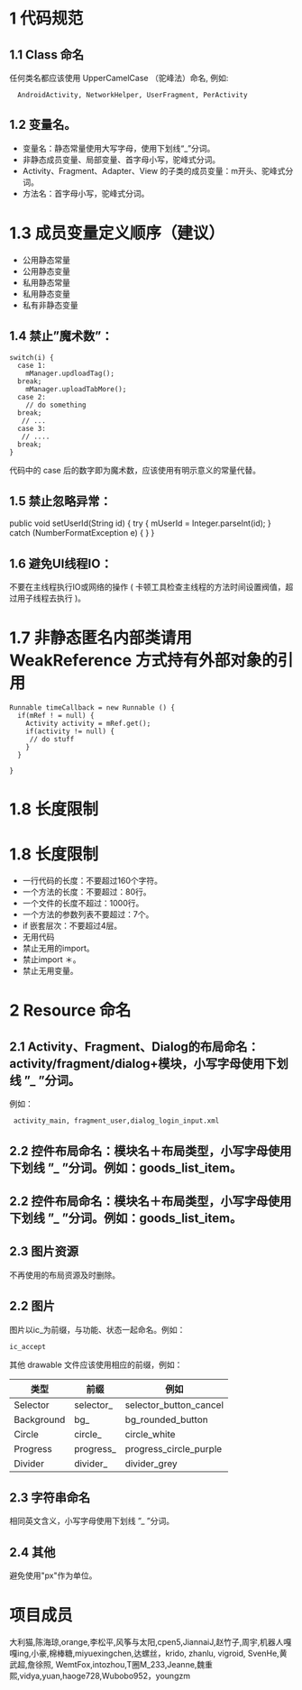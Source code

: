# 1 代码规范
## 1.1     Class 命名
 任何类名都应该使用 UpperCamelCase （驼峰法）命名, 例如:

      AndroidActivity, NetworkHelper, UserFragment, PerActivity

## 1.2 变量名。

-  变量名：静态常量使用大写字母，使用下划线“_”分词。
-  非静态成员变量、局部变量、首字母小写，驼峰式分词。
-  Activity、Fragment、Adapter、View 的子类的成员变量：m开头、驼峰式分词。
-  方法名：首字母小写，驼峰式分词。

# 1.3 成员变量定义顺序（建议）

- 公用静态常量
- 公用静态变量
- 私用静态常量
- 私用静态变量
- 私有非静态变量

## 1.4 禁止”魔术数”：

    switch(i) {
      case 1:
        mManager.updloadTag();
      break;
        mManager.uploadTabMore();
      case 2:
        // do something
      break;
       // ...
      case 3:
       // ....
      break;
    }

代码中的 case 后的数字即为魔术数，应该使用有明示意义的常量代替。

## 1.5 禁止忽略异常：

  public void setUserId(String id) {
      try {
          mUserId = Integer.parseInt(id);
      } catch (NumberFormatException e) { }
  }


## 1.6 避免UI线程IO：

 不要在主线程执行IO或网络的操作 ( 卡顿工具检查主线程的方法时间设置阀值，超过用子线程去执行 )。

# 1.7 非静态匿名内部类请用WeakReference 方式持有外部对象的引用

    Runnable timeCallback = new Runnable () {
      if(mRef ! = null) {
        Activity activity = mRef.get();
        if(activity != null) {
         // do stuff
        }
      }
    
    }

# 1.8 长度限制
# 1.8 长度限制

-  一行代码的长度：不要超过160个字符。
-  一个方法的长度：不要超过：80行。
-  一个文件的长度不超过：1000行。
-  一个方法的参数列表不要超过：7个。
-  if 嵌套层次：不要超过4层。
-  无用代码
-  禁止无用的import。
-  禁止import ＊。
-  禁止无用变量。

# 2  Resource 命名

## 2.1 Activity、Fragment、Dialog的布局命名：activity/fragment/dialog+模块，小写字母使用下划线 ”_ ”分词。
 例如：

     activity_main, fragment_user,dialog_login_input.xml

## 2.2 控件布局命名：模块名＋布局类型，小写字母使用下划线 ”_ ”分词。例如：goods_list_item。
## 2.2 控件布局命名：模块名＋布局类型，小写字母使用下划线 ”_ ”分词。例如：goods_list_item。

## 2.3 图片资源

不再使用的布局资源及时删除。

## 2.2 图片

图片以ic_为前缀，与功能、状态一起命名。例如：

    ic_accept

其他 drawable 文件应该使用相应的前缀，例如：

| 类型         | 前缀        | 例如                     |
| ---------- | --------- | ---------------------- |
| Selector   | selector_ | selector_button_cancel |
| Background | bg_       | bg_rounded_button      |
| Circle     | circle_   | circle_white           |
| Progress   | progress_ | progress_circle_purple |
| Divider    | divider_  | divider_grey           |

## 2.3 字符串命名

相同英文含义，小写字母使用下划线 ”_ ”分词。

## 2.4 其他
避免使用"px"作为单位。

# 项目成员
大利猫,陈海琼,orange,李松平,风筝与太阳,cpen5,JiannaiJ,赵竹子,周宇,机器人嘎嘎ing,小豪,棉棒糖,miyuexingchen,达螺丝，krido, zhanlu, vigroid, 
SvenHe,黄武超,詹徐照, WemtFox,intozhou,T圈M_233,Jeanne,魏重熙,vidya,yuan,haoge728,Wubobo952，youngzm




